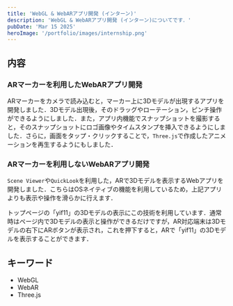 ```yaml
---
title: 'WebGL & WebARアプリ開発 (インターン)'
description: 'WebGL & WebARアプリ開発 (インターン)についてです．'
pubDate: 'Mar 15 2025'
heroImage: '/portfolio/images/internship.png'
---
```


## 内容
### ARマーカーを利用したWebARアプリ開発
ARマーカーをカメラで読み込むと，マーカー上に3Dモデルが出現するアプリを開発しました．3Dモデル出現後，そのドラッグやローテーション，ピンチ操作ができるようにしました．また，アプリ内機能でスナップショットを撮影すると，そのスナップショットにロゴ画像やタイムスタンプを挿入できるようにしました．さらに，画面をタップ・クリックすることで，`Three.js`で作成したアニメーションを再生するようにもしました．

### ARマーカーを利用しないWebARアプリ開発
`Scene Viewer`や`QuickLook`を利用した，ARで3Dモデルを表示するWebアプリを開発しました．こちらはOSネイティブの機能を利用しているため，上記アプリよりも表示や操作を滑らかに行えます．

トップページの「yif11」の3Dモデルの表示にこの技術を利用しています．通常時はページ内で3Dモデルの表示と操作ができるだけですが，AR対応端末は3Dモデルの右下にARボタンが表示され，これを押下すると，ARで「yif11」の3Dモデルを表示することができます．

## キーワード
- WebGL
- WebAR
- Three.js